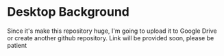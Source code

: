 # Desktop Background

Since it's make this repository huge, I'm going to upload it to Google Drive or create another github repository. Link will be provided soon, please be patient
